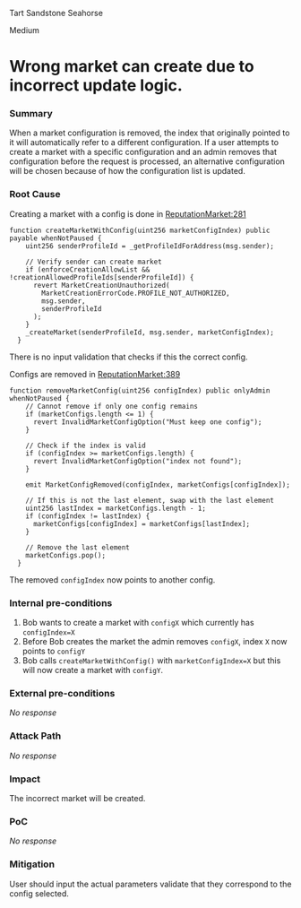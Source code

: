 Tart Sandstone Seahorse

Medium

# Wrong market can create due to incorrect update logic.

### Summary

When a market configuration is removed, the index that originally pointed to it will automatically refer to a different configuration. If a user attempts to create a market with a specific configuration and an admin removes that configuration  before the request is processed, an alternative configuration will be chosen because of how the configuration list is updated.

### Root Cause

Creating a market with a config is done in [ReputationMarket:281](https://github.com/sherlock-audit/2024-11-ethos-network-ii/blob/57c02df7c56f0b18c681a89ebccc28c86c72d8d8/ethos/packages/contracts/contracts/ReputationMarket.sol#L281-L293)

```solidity
function createMarketWithConfig(uint256 marketConfigIndex) public payable whenNotPaused {
    uint256 senderProfileId = _getProfileIdForAddress(msg.sender);

    // Verify sender can create market
    if (enforceCreationAllowList && !creationAllowedProfileIds[senderProfileId]) {
      revert MarketCreationUnauthorized(
        MarketCreationErrorCode.PROFILE_NOT_AUTHORIZED,
        msg.sender,
        senderProfileId
      );
    }
    _createMarket(senderProfileId, msg.sender, marketConfigIndex);
  }
```

There is no input validation that checks if this the correct config. 

Configs are removed in [ReputationMarket:389](https://github.com/sherlock-audit/2024-11-ethos-network-ii/blob/57c02df7c56f0b18c681a89ebccc28c86c72d8d8/ethos/packages/contracts/contracts/ReputationMarket.sol#L389-L392)

```solidity
function removeMarketConfig(uint256 configIndex) public onlyAdmin whenNotPaused { 
    // Cannot remove if only one config remains
    if (marketConfigs.length <= 1) {
      revert InvalidMarketConfigOption("Must keep one config");
    }

    // Check if the index is valid
    if (configIndex >= marketConfigs.length) {
      revert InvalidMarketConfigOption("index not found");
    }

    emit MarketConfigRemoved(configIndex, marketConfigs[configIndex]);

    // If this is not the last element, swap with the last element
    uint256 lastIndex = marketConfigs.length - 1;
    if (configIndex != lastIndex) {
      marketConfigs[configIndex] = marketConfigs[lastIndex];
    }

    // Remove the last element
    marketConfigs.pop();
  }

```

The removed `configIndex` now points to another config.

### Internal pre-conditions

1. Bob wants to create a market with `configX` which currently has `configIndex=X`
2. Before Bob creates the market the admin removes `configX`, index `X` now points to `configY`
3. Bob calls `createMarketWithConfig()` with `marketConfigIndex=X` but this will now create a market with `configY`.


### External pre-conditions

_No response_

### Attack Path

_No response_

### Impact

The incorrect market will be created.

### PoC

_No response_

### Mitigation

User should input the actual parameters validate that they correspond to the config selected.